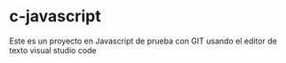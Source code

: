 # c-javascript
Este es un proyecto en Javascript de prueba con GIT usando el editor de texto visual studio code
